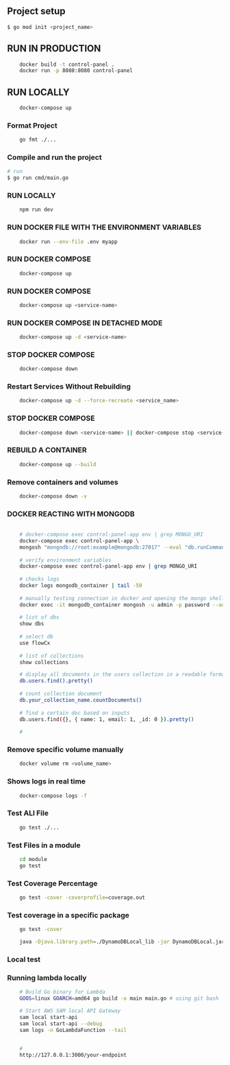 
## Project setup
```bash
$ go mod init <project_name>
```

## RUN IN PRODUCTION
```bash
    docker build -t control-panel .
    docker run -p 8080:8080 control-panel
```

## RUN LOCALLY
```bash
    docker-compose up
```

### Format Project
```bash
    go fmt ./...
```

### Compile and run the project
```bash
# run
$ go run cmd/main.go
```
### RUN LOCALLY
```bash
    npm run dev
```

### RUN DOCKER FILE  WITH THE ENVIRONMENT VARIABLES
```bash
    docker run --env-file .env myapp
```
### RUN DOCKER COMPOSE
```bash
    docker-compose up
```

### RUN DOCKER COMPOSE <SPECIFIC SERVICE>
```bash
    docker-compose up <service-name>
```

### RUN DOCKER COMPOSE <SPECIFIC SERVICE> IN DETACHED MODE
```bash
    docker-compose up -d <service-name>
```

### STOP DOCKER COMPOSE
```bash
    docker-compose down
```

### Restart Services Without Rebuilding
```bash
    docker-compose up -d --force-recreate <service_name>
```

### STOP DOCKER COMPOSE <SPECIFIC SERVICE>
```bash
    docker-compose down <service-name> || docker-compose stop <service-name>
```

### REBUILD A CONTAINER
```bash
    docker-compose up --build 
```

### Remove containers and volumes
```bash
    docker-compose down -v
```

### DOCKER REACTING WITH MONGODB

```bash
    
    # docker-compose exec control-panel-app env | grep MONGO_URI
    docker-compose exec control-panel-app \
    mongosh "mongodb://root:example@mongodb:27017" --eval "db.runCommand({ping:1})"
    
    # verify environment variables
    docker-compose exec control-panel-app env | grep MONGO_URI
    
    # checks logs
    docker logs mongodb_container | tail -50
    
    # manually testing connection in docker and opening the mongo shell
    docker exec -it mongodb_container mongosh -u admin -p password --authenticationDatabase admin
    
    # list of dbs
    show dbs
    
    # select db
    use flowCx
    
    # list of collections
    show collections

    # display all documents in the users collection in a readable format
    db.users.find().pretty()
    
    # count collection document
    db.your_collection_name.countDocuments()
    
    # find a certain doc based on inputs
    db.users.find({}, { name: 1, email: 1, _id: 0 }).pretty()
    
    #
```


### Remove specific volume manually
```bash
    docker volume rm <volume_name>
```

### Shows logs in real time
```bash
    docker-compose logs -f
```

### Test ALl File
```bash
    go test ./...
```

### Test Files in a module
```bash
    cd module
    go test 
```

### Test Coverage Percentage
```bash
    go test -cover -coverprofile=coverage.out
```

### Test coverage in a specific package
```bash
    go test -cover 
```


```bash
    java -Djava.library.path=./DynamoDBLocal_lib -jar DynamoDBLocal.jar -sharedDb
```


### Local test

### Running lambda locally
```bash
    # Build Go binary for Lambda
    GOOS=linux GOARCH=amd64 go build -o main main.go # using git bash

    # Start AWS SAM local API Gateway
    sam local start-api
    sam local start-api --debug
    sam logs -n GoLambdaFunction --tail

    
    #
    http://127.0.0.1:3000/your-endpoint

```